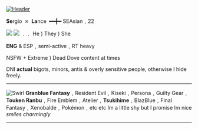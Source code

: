 [![Header](https://cdn.discordapp.com/attachments/703976157112172556/1139725235311091752/61166222_p0.png)](https://www.pixiv.net/en/artworks/61166222)

**Se**rgio ⨯ **La**nce ━━╋━ SEAsian﹐22

![](https://files.catbox.moe/2nc0vi.png) ![](https://files.catbox.moe/rrk5qu.png) ﹒﹒ He ) They ) She

 **ENG** & ESP﹐semi-active﹐RT heavy
 
NSFW + Extreme ) Dead Dove content at times

DNI **actual** bigots, minors, antis & overly sensitive people, otherwise I hide freely.

***

![Swirl](https://pixels.crd.co/assets/images/gallery24/37ffb81e.gif?v=b3554822) **Granblue Fantasy**﹐Resident Evil﹐Kiseki﹐Persona﹐Guilty Gear﹐**Touken Ranbu**﹐Fire Emblem﹐Atelier﹐**Tsukihime**﹐BlazBlue﹐Final Fantasy﹐Xenobalde﹐Pokémon﹐etc etc Im a little shy but I promise Im nice *smiles charmingly*

***
